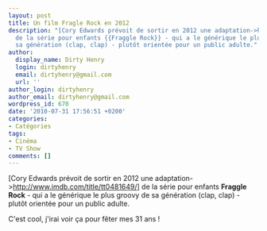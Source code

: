 ```yaml
---
layout: post
title: Un film Fragle Rock en 2012
description: "[Cory Edwards prévoit de sortir en 2012 une adaptation->http://www.imdb.com/title/tt0481649/]
  de la série pour enfants {{Fraggle Rock}} - qui a le générique le plus groovy de
  sa génération (clap, clap) - plutôt orientée pour un public adulte."
author:
  display_name: Dirty Henry
  login: dirtyhenry
  email: dirtyhenry@gmail.com
  url: ''
author_login: dirtyhenry
author_email: dirtyhenry@gmail.com
wordpress_id: 670
date: '2010-07-31 17:56:51 +0200'
categories:
- Catégories
tags:
- Cinéma
- TV Show
comments: []
---
```

[Cory Edwards prévoit de sortir en 2012 une adaptation->http://www.imdb.com/title/tt0481649/] de la série pour enfants __Fraggle Rock__ - qui a le générique le plus groovy de sa génération (clap, clap) - plutôt orientée pour un public adulte.

C'est cool, j'irai voir ça pour fêter mes 31 ans !

<object width="500" height="400"><param name="movie" value="http://www.youtube.com/v/6dXFWL7l7A0&amp;hl=fr_FR&amp;fs=1"></param><param name="allowFullScreen" value="true"></param><param name="allowscriptaccess" value="always"></param><embed src="http://www.youtube.com/v/6dXFWL7l7A0&amp;hl=fr_FR&amp;fs=1" type="application/x-shockwave-flash" allowscriptaccess="always" allowfullscreen="true" width="500" height="400"></embed></object>
